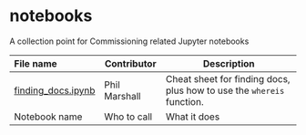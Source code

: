 # notebooks
A collection point for Commissioning related Jupyter notebooks


|File name     | Contributor     |Description      | 
|:--------------|-----------------|------------------|
| [finding_docs.ipynb](finding_docs.ipynb) | Phil Marshall | Cheat sheet for finding docs, plus how to use the `whereis` function. | 
| Notebook name | Who to call | What it does |
